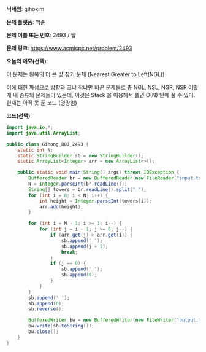 **닉네임**: gihokim

**문제 플랫폼**: 백준

**문제 이름 또는 번호**: 2493 / 탑

**문제 링크**: https://www.acmicpc.net/problem/2493

**오늘의 메모(선택)**:

이 문제는 왼쪽의 더 큰 값 찾기 문제 (Nearest Greater to Left(NGL))

이에 대한 파생으로 방향과 크냐 작냐만 바꾼 문제들로 총 NGL, NSL, NGR, NSR 이렇게 내 종류의 문제들이 있는데, 이것은 Stack 을 이용해서 풀면 O(N) 안에 풀 수 있다. 현재는 아직 못 푼 코드 (엉망임)

**코드(선택)**:

```java
import java.io.*;
import java.util.ArrayList;

public class Gihong_BOJ_2493 {
	static int N;
	static StringBuilder sb = new StringBuilder();
	static ArrayList<Integer> arr = new ArrayList<>();

	public static void main(String[] args) throws IOException {
		BufferedReader br = new BufferedReader(new FileReader("input.txt"));
		N = Integer.parseInt(br.readLine());
		String[] towers = br.readLine().split(" ");
		for (int i = 0; i < N; i++) {
			int height = Integer.parseInt(towers[i]);
			arr.add(height);
		}

		for (int i = N - 1; i >= 1; i--) {
			for (int j = i - 1; j >= 0; j--) {
				if (arr.get(j) > arr.get(i)) {
					sb.append(' ');
					sb.append(j + 1);
					break;
				}
				if (j == 0) {
					sb.append(' ');
					sb.append(0);
				}
			}
		}
		sb.append(' ');
		sb.append(0);
		sb.reverse();

		BufferedWriter bw = new BufferedWriter(new FileWriter("output.txt"));
		bw.write(sb.toString());
		bw.close();
	}
}

```
